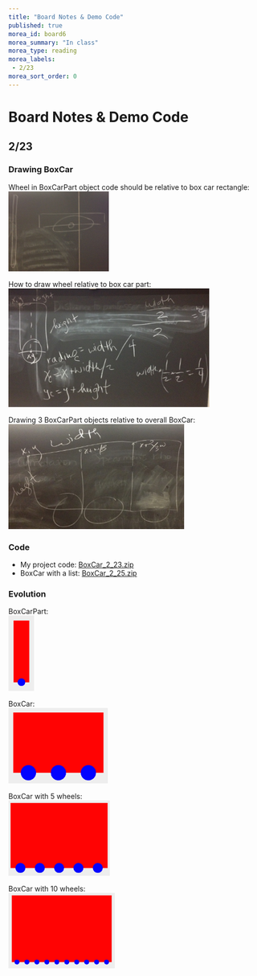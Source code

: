 ```yaml
---
title: "Board Notes & Demo Code"
published: true
morea_id: board6
morea_summary: "In class"
morea_type: reading
morea_labels:
 - 2/23
morea_sort_order: 0
---
```

# Board Notes & Demo Code

## 2/23

### Drawing BoxCar

Wheel in BoxCarPart object code should be relative to box car rectangle:<BR>
<a href="boxcarpart.JPG "><img src="boxcarpart.JPG " width="200"/></a>

How to draw wheel relative to box car part:<BR>
<a href="wheel.JPG"><img src="wheel.JPG" width="400"/></a>

Drawing 3 BoxCarPart objects relative to overall BoxCar:<BR>
<a href="boxcar.JPG"><img src="boxcar.JPG" width="350"/></a>

### Code

 * My project code: [BoxCar_2_23.zip](BoxCar_2_23.zip)
 * BoxCar with a list: [BoxCar_2_25.zip](BoxCar_2_25.zip)

### Evolution

BoxCarPart:<BR>
<a href="BoxCarPart.png"><img src="BoxCarPart.png" height="150"/></a>

BoxCar:<BR>
<a href="BoxCar.png"><img src="BoxCar.png" height="150"/></a>

BoxCar with 5 wheels:<BR>
<a href="boxcar-5.png"><img src="boxcar-5.png" height="150"/></a>

BoxCar with 10 wheels:<BR>
<a href="boxcar-10.png"><img src="boxcar-10.png" height="150"/></a>